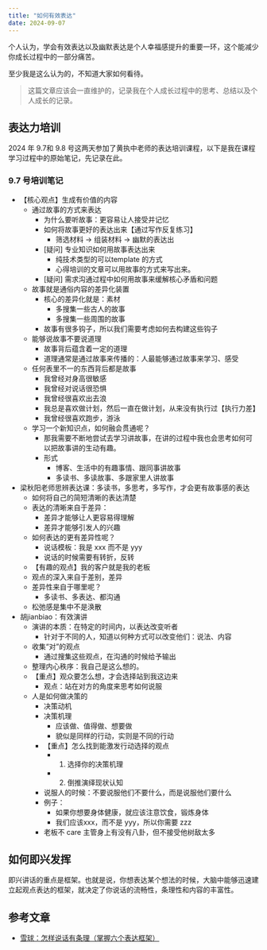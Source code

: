 ```yaml
---
title: "如何有效表达"
date: 2024-09-07
---
```


个人认为，学会有效表达以及幽默表达是个人幸福感提升的重要一环，这个能减少你成长过程中的一部分痛苦。

至少我是这么认为的，不知道大家如何看待。

<!--more-->

> 这篇文章应该会一直维护的，记录我在个人成长过程中的思考、总结以及个人成长的记录。

## 表达力培训

2024 年 9.7和 9.8 号这两天参加了黄执中老师的表达培训课程，以下是我在课程学习过程中的原始笔记，先记录在此。

### 9.7 号培训笔记

* 【核心观点】生成有价值的内容
    * 通过故事的方式来表达
        * 为什么要听故事：更容易让人接受并记忆
        * 如何将故事更好的表达出来【通过写作反复练习】
            * 筛选材料 -> 组装材料 -> 幽默的表达出
        * [疑问] 专业知识如何用故事表达出来
            * 纯技术类型的可以template 的方式
            * 心得培训的文章可以用故事的方式来写出来。
        * [疑问] 需求沟通过程中如何用故事来缓解核心矛盾和问题
    * 故事就是通俗内容的差异化装置
        * 核心的差异化就是：素材
            * 多搜集一些古人的故事
            * 多搜集一些周围的故事
        * 故事有很多钩子，所以我们需要考虑如何去构建这些钩子
    * 能够说故事不要说道理
        * 故事背后蕴含着一定的道理
        * 道理通常是通过故事来传播的：人最能够通过故事来学习、感受
    * 任何表里不一的东西背后都是故事
        * 我曾经对身高很敏感
        * 我曾经对说话很恐惧
        * 我曾经很喜欢出去浪
        * 我总是喜欢做计划，然后一直在做计划，从来没有执行过【执行力差】
        * 我曾经很喜欢跑步，游泳
    * 学习一个新知识点，如何融会贯通呢？
        * 那我需要不断地尝试去学习讲故事，在讲的过程中我也会思考如何可以把故事讲的生动有趣。
        * 形式
            * 博客、生活中的有趣事情、跟同事讲故事
            * 多读书、多读故事、多跟家里人讲故事
* 梁秋阳老师思辨表达课：多读书，多思考，多写作，才会更有故事感的表达
    * 如何将自己的简短清晰的表达清楚
    * 表达的清晰来自于差异：
        * 差异才能够让人更容易得理解
        * 差异才能够引发人的兴趣
    * 如何表达的更有差异性呢？
        * 说话模板：我是 xxx 而不是 yyy
        * 说话的时候需要有转折，反转
    * 【有趣的观点】我的客户就是我的老板
    * 观点的深入来自于差别，差异
    * 差异性来自于哪里呢？
        * 多读书、多表达、都沟通
    * 松弛感是集中不是涣散
* 胡jianbiao：有效演讲
    * 演讲的本质：在特定的时间内，以表达改变听者
        * 针对于不同的人，知道以何种方式可以改变他们：说法、内容
    * 收集“对”的观点
        * 通过搜集这些观点，在沟通的时候给予输出
    * 整理内心秩序：我自己是这么想的。
    * 【重点】观众要怎么想，才会选择站到我这边来
        * 观点：站在对方的角度来思考如何说服
    * 人是如何做决策的
        * 决策动机
        * 决策机理
            * 应该做、值得做、想要做
            * 貌似是同样的行动，实则是不同的行动
        * 【重点】怎么找到能激发行动选择的观点
            * 1. 选择你的决策机理
            * 2. 倒推演绎现状认知
        * 说服人的时候：不要说服他们不要什么，而是说服他们要什么
        * 例子：
            * 如果你想要身体健康，就应该注意饮食，锻炼身体
            * 我们应该xxx，而不是 yyy，所以你需要 zzz
        * 老板不 care 主管身上有没有八卦，但不接受他树敌太多

## 如何即兴发挥

即兴讲话的重点是框架。也就是说，你想表达某个想法的时候，大脑中能够迅速建立起观点表达的框架，就决定了你说话的流畅性，条理性和内容的丰富性。


## 参考文章

* [雪球：怎样说话有条理（掌握六个表达框架）](https://xueqiu.com/4061004434/218445716)
